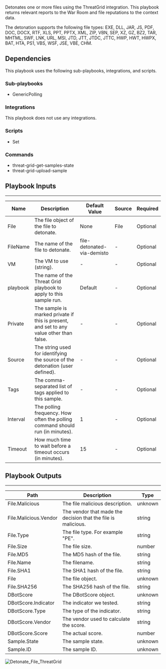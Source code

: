 Detonates one or more files using the ThreatGrid integration. This playbook returns relevant reports to the War Room and file reputations to the context data. 

The detonation supports the following file types: EXE, DLL, JAR, JS, PDF, DOC, DOCX, RTF, XLS, PPT, PPTX, XML, ZIP, VBN, SEP, XZ, GZ, BZ2, TAR, MHTML, SWF, LNK, URL, MSI, JTD, JTT, JTDC, JTTC, HWP, HWT, HWPX, BAT, HTA, PS1, VBS, WSF, JSE, VBE, CHM.

## Dependencies
This playbook uses the following sub-playbooks, integrations, and scripts.

### Sub-playbooks
* GenericPolling

### Integrations
This playbook does not use any integrations.

### Scripts
* Set

### Commands
* threat-grid-get-samples-state
* threat-grid-upload-sample

## Playbook Inputs
---

| **Name** | **Description** | **Default Value** | **Source** | **Required** |
| --- | --- | --- | --- | --- |
| File | The file object of the file to detonate. | None | File | Optional |
| FileName | The name of the file to detonate. | file-detonated-via-demisto | - | Optional |
| VM | The VM to use (string). | - | - | Optional |
| playbook | The name of the Threat Grid playbook to apply to this sample run. | Default | - | Optional |
| Private | The sample is marked private if this is present, and set to any value other than false. | - | - | Optional |
| Source | The string used for identifying the source of the detonation (user defined). | - | - | Optional |
| Tags | The comma-separated list of tags applied to this sample. | - | - | Optional |
| Interval | The polling frequency. How often the polling command should run (in minutes). | 1 | - | Optional |
| Timeout | How much time to wait before a timeout occurs (in minutes). | 15 | - | Optional |

## Playbook Outputs
---

| **Path** | **Description** | **Type** |
| --- | --- | --- |
| File.Malicious | The file malicious description. | unknown |
| File.Malicious.Vendor | The vendor that made the decision that the file is malicious. | string |
| File.Type | The file type. For example "PE". | string |
| File.Size | The file size. | number |
| File.MD5 | The MD5 hash of the file. | string |
| File.Name | The filename. | string |
| File.SHA1 | The SHA1 hash of the file. | string |
| File | The file object. | unknown |
| File.SHA256 | The SHA256 hash of the file. | string |
| DBotScore | The DBotScore object. | unknown |
| DBotScore.Indicator | The indicator we tested. | string |
| DBotScore.Type | The type of the indicator. | string |
| DBotScore.Vendor | The vendor used to calculate the score. | string |
| DBotScore.Score | The actual score. | number |
| Sample.State | The sample state. | unknown |
| Sample.ID | The sample ID. | unknown |

![Detonate_File_ThreatGrid](https://github.com/demisto/content/blob/77dfca704d8ac34940713c1737f89b07a5fc2b9d/images/playbooks/Detonate_File_ThreatGrid.png)
